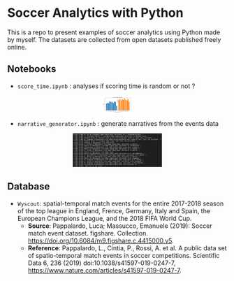 # Soccer Analytics with Python
This is a repo to present examples of soccer analytics using Python made by myself. The datasets are collected from open datasets published freely online.

## Notebooks
- `score_time.ipynb` : analyses if scoring time is random or not ?
<p align="center">
<img src="./figs/PL_score_time.png" style="zoom:7.5%;" />
</p>

- `narrative_generator.ipynb` : generate narratives from the events data
<p align="center">
<img src="./figs/narrative.png" style="zoom:20%;" />
</p>

## Database
- `Wyscout`: spatial-temporal match events for the entire 2017-2018 season of the top league in England, Frence, Germany, Italy and Spain, the European Champions League, and the 2018 FIFA World Cup.
  - **Source**: Pappalardo, Luca; Massucco, Emanuele (2019): Soccer match event dataset. figshare. Collection. https://doi.org/10.6084/m9.figshare.c.4415000.v5.
  - **Reference**: Pappalardo, L., Cintia, P., Rossi, A. et al. A public data set of spatio-temporal match events in soccer competitions. Scientific Data 6, 236 (2019) doi:10.1038/s41597-019-0247-7, https://www.nature.com/articles/s41597-019-0247-7.

